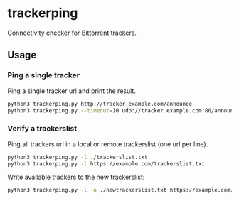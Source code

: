 trackerping
===

Connectivity checker for Bittorrent trackers.

## Usage

### Ping a single tracker

Ping a single tracker url and print the result.

```bash
python3 trackerping.py http://tracker.example.com/announce
python3 trackerping.py --timeout=10 udp://tracker.example.com:80/announce
```

### Verify a trackerslist

Ping all trackers url in a local or remote trackerslist (one url per line).

```bash
python3 trackerping.py -l ./trackerslist.txt
python3 trackerping.py -l https://example.com/trackerslist.txt
```

Write available trackers to the new trackerslist:

```bash
python3 trackerping.py -l -o ./newtrackerslist.txt https://example.com/trackerslist.txt
```
